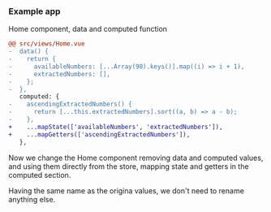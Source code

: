 ### Example app

Home component, data and computed function

```diff
@@ src/views/Home.vue
-  data() {
-    return {
-      availableNumbers: [...Array(90).keys()].map((i) => i + 1),
-      extractedNumbers: [],
-    };
-  },
   computed: {
-    ascendingExtractedNumbers() {
-      return [...this.extractedNumbers].sort((a, b) => a - b);
-    },
+    ...mapState(['availableNumbers', 'extractedNumbers']),
+    ...mapGetters(['ascendingExtractedNumbers']),
   },
```

<aside class="notes">
Now we change the Home component removing data and computed values,
and using them directly from the store, mapping state and getters
in the computed section.

Having the same name as the origina values, we don't need to rename anything
else.
</aside>
